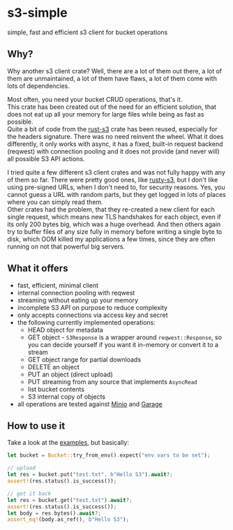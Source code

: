 # s3-simple

simple, fast and efficient s3 client for bucket operations

## Why?

Why another s3 client crate? Well, there are a lot of them out there, a lot of them are unmaintained, a lot of them
have flaws, a lot of them come with lots of dependencies.

Most often, you need your bucket CRUD operations, that's it.  
This crate has been created out of the need for an efficient solution, that does not eat up all your memory for large
files while being as fast as possible.  
Quite a bit of code from the [rust-s3](https://crates.io/crates/rust-s3) crate has been reused, especially for the
headers signature. There was no need reinvent the wheel. What it does differently, it only works with async, it has
a fixed, built-in request backend (reqwest) with connection pooling and it does not provide (and never will)
all possible S3 API actions.

I tried quite a few different s3 client crates and was not fully happy with any of them so far. There were pretty good
ones, like [rusty-s3](https://crates.io/crates/rusty-s3), but I don't like using pre-signed URLs, when I don't need to,
for security reasons. Yes, you cannot guess a URL with random parts, but they get logged in lots of places where you
can simply read them.  
Other crates had the problem, that they re-created a new client for each single request, which means new TLS handshakes
for each object, even if its only 200 bytes big, which was a huge overhead. And then others again try to buffer files
of any size fully in memory before writing a single byte to disk, which OOM killed my applications a few times, since
they are often running on not that powerful big servers.

## What it offers

- fast, efficient, minimal client
- internal connection pooling with reqwest
- streaming without eating up your memory
- incomplete S3 API on purpose to reduce complexity
- only accepts connections via access key and secret
- the following currently implemented operations:
    - HEAD object for metadata
    - GET object - `S3Response` is a wrapper around `reqwest::Response`, so you can decide yourself if you
      want it in-memory or convert it to a stream
    - GET object range for partial downloads
    - DELETE an object
    - PUT an object (direct upload)
    - PUT streaming from any source that implements `AsyncRead`
    - list bucket contents
    - S3 internal copy of objects
- all operations are tested against [Minio](https://github.com/minio/minio)
  and [Garage](https://git.deuxfleurs.fr/Deuxfleurs/garage) 

## How to use it

Take a look at the [examples](https://github.com/sebadob/s3-simple/tree/main/examples), but basically:

```rust
let bucket = Bucket::try_from_env().expect("env vars to be set");

// upload
let res = bucket.put("test.txt", b"Hello S3").await?;
assert!(res.status().is_success());

// get it back
let res = bucket.get("test.txt").await?;
assert!(res.status().is_success());
let body = res.bytes().await?;
assert_eq!(body.as_ref(), b"Hello S3");
```
